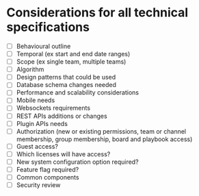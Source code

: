 # Considerations for all technical specifications

- [ ] Behavioural outline
- [ ] Temporal (ex start and end date ranges)
- [ ] Scope (ex single team, multiple teams)
- [ ] Algorithm
- [ ] Design patterns that could be used
- [ ] Database schema changes needed
- [ ] Performance and scalability considerations
- [ ] Mobile needs
- [ ] Websockets requirements
- [ ] REST APIs additions or changes
- [ ] Plugin APIs needs
- [ ] Authorization (new or existing permissions, team or channel membership, group membership, board and playbook access)
- [ ] Guest access?
- [ ] Which licenses will have access?
- [ ] New system configuration option required?
- [ ] Feature flag required?
- [ ] Common components
- [ ] Security review
